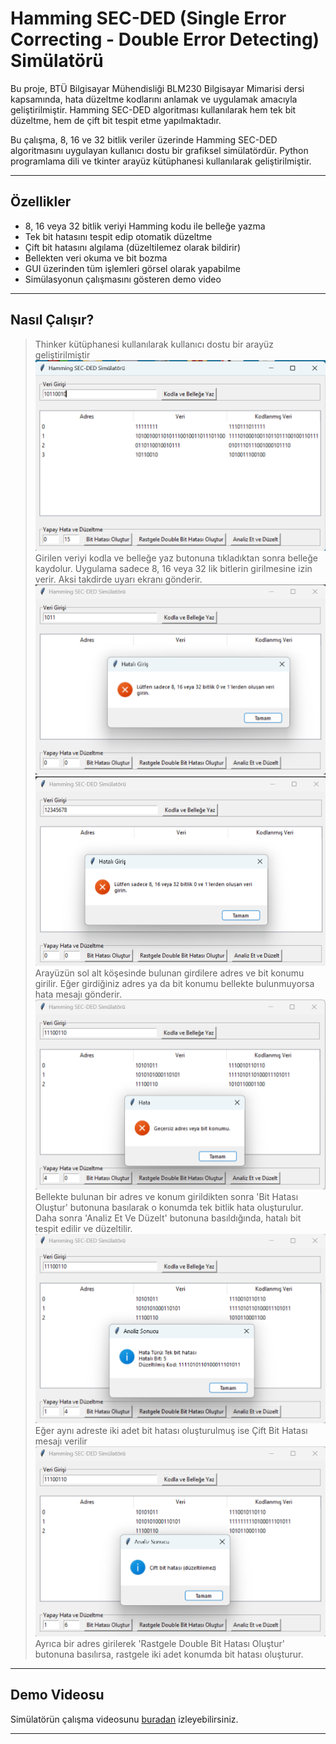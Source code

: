 # Hamming SEC-DED (Single Error Correcting - Double Error Detecting) Simülatörü

Bu proje, BTÜ Bilgisayar Mühendisliği BLM230 Bilgisayar Mimarisi dersi kapsamında, hata düzeltme kodlarını anlamak ve uygulamak amacıyla geliştirilmiştir. Hamming SEC-DED algoritması kullanılarak hem tek bit düzeltme, hem de çift bit tespit etme yapılmaktadır.

Bu çalışma, 8, 16 ve 32 bitlik veriler üzerinde Hamming SEC-DED algoritmasını uygulayan kullanıcı dostu bir grafiksel simülatördür. Python programlama dili ve tkinter arayüz kütüphanesi kullanılarak geliştirilmiştir.

---

## Özellikler

- 8, 16 veya 32 bitlik veriyi Hamming kodu ile belleğe yazma  
- Tek bit hatasını tespit edip otomatik düzeltme  
- Çift bit hatasını algılama (düzeltilemez olarak bildirir)  
- Bellekten veri okuma ve bit bozma  
- GUI üzerinden tüm işlemleri görsel olarak yapabilme  
- Simülasyonun çalışmasını gösteren demo video

---

## Nasıl Çalışır?

> Thinker kütüphanesi kullanılarak kullanıcı dostu bir arayüz geliştirilmiştir
![resim1](screenshots/img1.png)
> Girilen veriyi kodla ve belleğe yaz butonuna tıkladıktan sonra belleğe kaydolur.
> Uygulama sadece 8, 16 veya 32 lik bitlerin girilmesine izin verir. Aksi takdirde uyarı ekranı gönderir.
![resim2](screenshots/img2.png)
![resim6](screenshots/img6.png)
> Arayüzün sol alt köşesinde bulunan girdilere adres ve bit konumu girilir.
> Eğer girdiğiniz adres ya da bit konumu bellekte bulunmuyorsa hata mesajı gönderir.
![resim3](screenshots/img3.png)
> Bellekte bulunan bir adres ve konum girildikten sonra 'Bit Hatası Oluştur' butonuna basılarak o konumda tek bitlik hata oluşturulur.
> Daha sonra 'Analiz Et Ve Düzelt' butonuna basıldığında, hatalı bit tespit edilir ve düzeltilir.
![resim4](screenshots/img4.png)
> Eğer aynı adreste iki adet bit hatası oluşturulmuş ise Çift Bit Hatası mesajı verilir
![resim5](screenshots/img5.png)
> Ayrıca bir adres girilerek 'Rastgele Double Bit Hatası Oluştur' butonuna basılırsa, rastgele iki adet konumda bit hatası oluşturur. 

---

## Demo Videosu

Simülatörün çalışma videosunu [buradan](https://youtu.be/pI2KC0LIOi8) izleyebilirsiniz.

---
